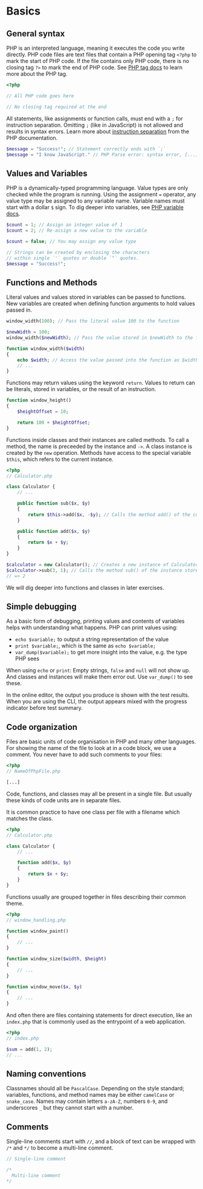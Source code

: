 # Basics

## General syntax

PHP is an interpreted language, meaning it executes the code you write directly.
PHP code files are text files that contain a PHP opening tag `<?php` to mark the start of PHP code.
If the file contains only PHP code, there is no closing tag `?>` to mark the end of PHP code.
See [PHP tag docs][php-tag] to learn more about the PHP tag.

```php
<?php

// All PHP code goes here

// No closing tag required at the end
```

All statements, like assignments or function calls, must end with a `;` for instruction separation.
Omitting `;` (like in JavaScript) is not allowed and results in syntax errors.
Learn more about [instruction separation][php-semicolon] from the PHP documentation.

```php
$message = "Success!"; // Statement correctly ends with `;`
$message = "I know JavaScript." // PHP Parse error: syntax error, [...]
```

## Values and Variables

PHP is a dynamically-typed programming language.
Value types are only checked while the program is running.
Using the assignment `=` operator, any value type may be assigned to any variable name.
Variable names must start with a dollar `$` sign.
To dig deeper into variables, see [PHP variable docs][php-variables].

```php
$count = 1; // Assign an integer value of 1
$count = 2; // Re-assign a new value to the variable

$count = false; // You may assign any value type

// Strings can be created by enclosing the characters
// within single `'` quotes or double `"` quotes.
$message = "Success!";
```

## Functions and Methods

Literal values and values stored in variables can be passed to functions.
New variables are created when defining function arguments to hold values passed in.

```php
window_width(100); // Pass the literal value 100 to the function

$newWidth = 100;
window_width($newWidth); // Pass the value stored in $newWidth to the function

function window_width($width)
{
    echo $width; // Access the value passed into the function as $width
    // ...
}
```

Functions may return values using the keyword `return`.
Values to return can be literals, stored in variables, or the result of an instruction.

```php
function window_height()
{
    $heightOffset = 10;

    return 100 + $heightOffset;
}
```

Functions inside classes and their instances are called methods.
To call a method, the name is preceeded by the instance and `->`.
A class instance is created by the `new` operation.
Methods have access to the special variable `$this`, which refers to the current instance.

```php
<?php
// Calculator.php

class Calculator {
    // ...

    public function sub($x, $y)
    {
        return $this->add($x, -$y); // Calls the method add() of the current instance
    }

    public function add($x, $y)
    {
        return $x + $y;
    }
}

$calculator = new Calculator(); // Creates a new instance of Calculator class
$calculator->sub(3, 1); // Calls the method sub() of the instance stored in $calculator
// => 2
```

We will dig deeper into functions and classes in later exercises.

## Simple debugging

As a basic form of debugging, printing values and contents of variables helps with understanding what happens.
PHP can print values using:

- `echo $variable;` to output a string representation of the value
- `print $variable;`, which is the same as `echo $variable;`
- `var_dump($variable);` to get more insight into the value, e.g. the type PHP sees

When using `echo` or `print`: Empty strings, `false` and `null` will not show up.
And classes and instances will make them error out.
Use `var_dump()` to see these.

In the online editor, the output you produce is shown with the test results.
When you are using the CLI, the output appears mixed with the progress indicator before test summary.

## Code organization

Files are basic units of code organisation in PHP and many other languages.
For showing the name of the file to look at in a code block, we use a comment.
You never have to add such comments to your files:

```php
<?php
// NameOfPhpFile.php

[...]
```

Code, functions, and classes may all be present in a single file.
But usually these kinds of code units are in separate files.

It is common practice to have one class per file with a filename which matches the class.

```php
<?php
// Calculator.php

class Calculator {
    // ...

    function add($x, $y)
    {
        return $x + $y;
    }
}
```

Functions usually are grouped together in files describing their common theme.

```php
<?php
// window_handling.php

function window_paint()
{
    // ...
}

function window_size($width, $height)
{
    // ...
}

function window_move($x, $y)
{
    // ...
}
```

And often there are files containing statements for direct execution, like an `index.php` that is commonly used as the entrypoint of a web application.

```php
<?php
// index.php

$sum = add(1, 2);
// ...
```

## Naming conventions

Classnames should all be `PascalCase`.
Depending on the style standard; variables, functions, and method names may be either `camelCase` or `snake_case`.
Names may contain letters `a-zA-Z`, numbers `0-9`, and underscores `_` but they cannot start with a number.

## Comments

Single-line comments start with `//`, and a block of text can be wrapped with `/*` and  `*/` to become a multi-line comment.

```php
// Single-line comment

/*
  Multi-line comment
*/
```

[php-tag]: https://www.php.net/manual/en/language.basic-syntax.phptags.php
[php-semicolon]: https://www.php.net/manual/en/language.basic-syntax.instruction-separation.php
[php-variables]: https://www.php.net/manual/en/language.variables.basics.php
